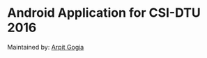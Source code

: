 Android Application for CSI-DTU 2016
=================
Maintained by: [Arpit Gogia](github.com/arpitgogia)
